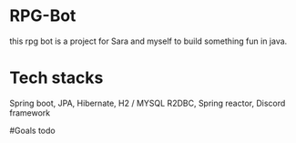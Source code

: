 # RPG-Bot
this rpg bot is a project for Sara and myself to build something fun in java.  

# Tech stacks
Spring boot, JPA, Hibernate, H2 / MYSQL R2DBC, Spring reactor, Discord framework 

#Goals
todo